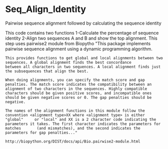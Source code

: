 # Seq_Align_Identity
Pairwise sequence alignment followed by calculating the sequence identity 

This code contains two functions 
1-Calculate the percentage of sequence identity 
2-Align two sequences A and B and show the top alignment. 
  This step uses pairwise2 module from Biopytho
    "This package implements pairwise sequence alignment using a dynamic programming algorithm.

    This provides functions to get global and local alignments between two sequences. A global alignment finds the best concordance           between all characters in two sequences. A local alignment finds just the subsequences that align the best.

    When doing alignments, you can specify the match score and gap penalties. The match score indicates the compatibility between an            alignment of two characters in the sequences. Highly compatible characters should be given positive scores, and incompatible ones          should be given negative scores or 0. The gap penalties should be negative.

    The names of the alignment functions in this module follow the convention <alignment type>XX where <alignment type> is either "global"     or "local" and XX is a 2 character code indicating the parameters it takes. The first character indicates the parameters for matches       (and mismatches), and the second indicates the parameters for gap penalties..." 
                                                                            http://biopython.org/DIST/docs/api/Bio.pairwise2-module.html
                                                                            
    
